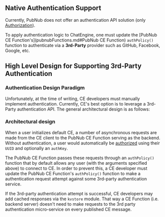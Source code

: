 ## Native Authentication Support

Currently, PubNub does not offer an authentication API solution (only [Authorization](security.md#authorization)).

To apply authentication logic to ChatEngine, one must update the [PubNub CE Function's](pubnubFunctions.md#PubNub CE Function) ```authPolicy()``` function to authenticate via a **3rd-Party** provider such as GitHub, Facebook, Google, etc.

## High Level Design for Supporting 3rd-Party Authentication

### Authentication Design Paradigm

Unfortunately, at the time of writing, CE developers must manually implement authentication. Currently, CE's best option is to leverage a 3rd-Party authentication API. The general architectural design is as follows:

### Architectural design

When a user initializes default CE, a number of asynchronous requests are made from the CE client to the PubNub CE Function serving as the backend. Without authentication, a user would automatically be [authorized](security.md#authorization) using their ```UUID``` and optionally an ```authKey```.

The PubNub CE Function passes these requests through an ```authPolicy()``` function that by default allows any user (with the arguments specified above) to connect to CE. In order to prevent this, a CE developer must update the PubNub CE Function's ```authPolicy()``` function to make a authentication request attempt against some 3rd-party authentication service.

If the 3rd-party authentication attempt is successful, CE developers may add cached responses via the ```kvstore``` module. That way a CE Function (i.e. backend server) doesn't need to make requests to the 3rd party authentication micro-service on every published CE message.
